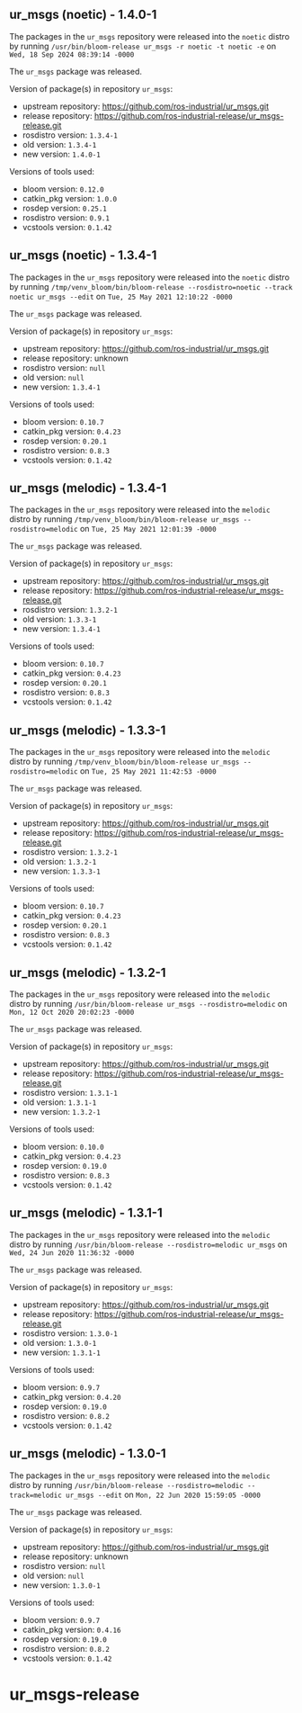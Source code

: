 ## ur_msgs (noetic) - 1.4.0-1

The packages in the `ur_msgs` repository were released into the `noetic` distro by running `/usr/bin/bloom-release ur_msgs -r noetic -t noetic -e` on `Wed, 18 Sep 2024 08:39:14 -0000`

The `ur_msgs` package was released.

Version of package(s) in repository `ur_msgs`:

- upstream repository: https://github.com/ros-industrial/ur_msgs.git
- release repository: https://github.com/ros-industrial-release/ur_msgs-release.git
- rosdistro version: `1.3.4-1`
- old version: `1.3.4-1`
- new version: `1.4.0-1`

Versions of tools used:

- bloom version: `0.12.0`
- catkin_pkg version: `1.0.0`
- rosdep version: `0.25.1`
- rosdistro version: `0.9.1`
- vcstools version: `0.1.42`


## ur_msgs (noetic) - 1.3.4-1

The packages in the `ur_msgs` repository were released into the `noetic` distro by running `/tmp/venv_bloom/bin/bloom-release --rosdistro=noetic --track noetic ur_msgs --edit` on `Tue, 25 May 2021 12:10:22 -0000`

The `ur_msgs` package was released.

Version of package(s) in repository `ur_msgs`:

- upstream repository: https://github.com/ros-industrial/ur_msgs.git
- release repository: unknown
- rosdistro version: `null`
- old version: `null`
- new version: `1.3.4-1`

Versions of tools used:

- bloom version: `0.10.7`
- catkin_pkg version: `0.4.23`
- rosdep version: `0.20.1`
- rosdistro version: `0.8.3`
- vcstools version: `0.1.42`


## ur_msgs (melodic) - 1.3.4-1

The packages in the `ur_msgs` repository were released into the `melodic` distro by running `/tmp/venv_bloom/bin/bloom-release ur_msgs --rosdistro=melodic` on `Tue, 25 May 2021 12:01:39 -0000`

The `ur_msgs` package was released.

Version of package(s) in repository `ur_msgs`:

- upstream repository: https://github.com/ros-industrial/ur_msgs.git
- release repository: https://github.com/ros-industrial-release/ur_msgs-release.git
- rosdistro version: `1.3.2-1`
- old version: `1.3.3-1`
- new version: `1.3.4-1`

Versions of tools used:

- bloom version: `0.10.7`
- catkin_pkg version: `0.4.23`
- rosdep version: `0.20.1`
- rosdistro version: `0.8.3`
- vcstools version: `0.1.42`


## ur_msgs (melodic) - 1.3.3-1

The packages in the `ur_msgs` repository were released into the `melodic` distro by running `/tmp/venv_bloom/bin/bloom-release ur_msgs --rosdistro=melodic` on `Tue, 25 May 2021 11:42:53 -0000`

The `ur_msgs` package was released.

Version of package(s) in repository `ur_msgs`:

- upstream repository: https://github.com/ros-industrial/ur_msgs.git
- release repository: https://github.com/ros-industrial-release/ur_msgs-release.git
- rosdistro version: `1.3.2-1`
- old version: `1.3.2-1`
- new version: `1.3.3-1`

Versions of tools used:

- bloom version: `0.10.7`
- catkin_pkg version: `0.4.23`
- rosdep version: `0.20.1`
- rosdistro version: `0.8.3`
- vcstools version: `0.1.42`


## ur_msgs (melodic) - 1.3.2-1

The packages in the `ur_msgs` repository were released into the `melodic` distro by running `/usr/bin/bloom-release ur_msgs --rosdistro=melodic` on `Mon, 12 Oct 2020 20:02:23 -0000`

The `ur_msgs` package was released.

Version of package(s) in repository `ur_msgs`:

- upstream repository: https://github.com/ros-industrial/ur_msgs.git
- release repository: https://github.com/ros-industrial-release/ur_msgs-release.git
- rosdistro version: `1.3.1-1`
- old version: `1.3.1-1`
- new version: `1.3.2-1`

Versions of tools used:

- bloom version: `0.10.0`
- catkin_pkg version: `0.4.23`
- rosdep version: `0.19.0`
- rosdistro version: `0.8.3`
- vcstools version: `0.1.42`


## ur_msgs (melodic) - 1.3.1-1

The packages in the `ur_msgs` repository were released into the `melodic` distro by running `/usr/bin/bloom-release --rosdistro=melodic ur_msgs` on `Wed, 24 Jun 2020 11:36:32 -0000`

The `ur_msgs` package was released.

Version of package(s) in repository `ur_msgs`:

- upstream repository: https://github.com/ros-industrial/ur_msgs.git
- release repository: https://github.com/ros-industrial-release/ur_msgs-release.git
- rosdistro version: `1.3.0-1`
- old version: `1.3.0-1`
- new version: `1.3.1-1`

Versions of tools used:

- bloom version: `0.9.7`
- catkin_pkg version: `0.4.20`
- rosdep version: `0.19.0`
- rosdistro version: `0.8.2`
- vcstools version: `0.1.42`


## ur_msgs (melodic) - 1.3.0-1

The packages in the `ur_msgs` repository were released into the `melodic` distro by running `/usr/bin/bloom-release --rosdistro=melodic --track=melodic ur_msgs --edit` on `Mon, 22 Jun 2020 15:59:05 -0000`

The `ur_msgs` package was released.

Version of package(s) in repository `ur_msgs`:

- upstream repository: https://github.com/ros-industrial/ur_msgs.git
- release repository: unknown
- rosdistro version: `null`
- old version: `null`
- new version: `1.3.0-1`

Versions of tools used:

- bloom version: `0.9.7`
- catkin_pkg version: `0.4.16`
- rosdep version: `0.19.0`
- rosdistro version: `0.8.2`
- vcstools version: `0.1.42`


# ur_msgs-release